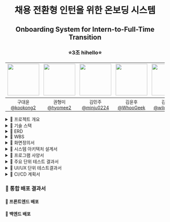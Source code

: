 <h1 align="center">채용 전환형 인턴을 위한 온보딩 시스템</h1>
<h2 align="center">Onboarding System for Intern-to-Full-Time Transition</h2>
<h3 align="center">⭐3조 hihello⭐</h3>
<div align="center">

|<img src="https://avatars.githubusercontent.com/u/92318119?v=4" width="100" height="100"/> | <img src="https://avatars.githubusercontent.com/u/108400640?v=4" width="100" height="100"/> | <img src="https://avatars.githubusercontent.com/u/128581270?v=4" width="100" height="100"/> | <img src="https://avatars.githubusercontent.com/u/74580387?v=4" width="100" height="100"/> | <img src="https://avatars.githubusercontent.com/u/136975414?v=4" width="100" height="100"/>  |
|:-----------------------------------------------------------------------------------------:|:------------------------------------------------------------------------------------------:|:------------------------------------------------------------------------------------------:|:-------------------------------------------------------------------------------------------:|:--------------------------------------------------------------------------------------------:|
|                      구대윤<br>[@kookong2](https://github.com/kookong2)                      |                              권형미<br>[@hyomee2](https://github.com/hyomee2)               |                     김민주<br>[@minju0224](https://github.com/minju0224)                      |                       김윤후<br>[@WhooGeek](https://github.com/WhooGeek)                       |                     김태영<br>[@wildcat222](https://github.com/wildcat222)                      |
</div>


<details markdown="1">
  <summary>🎯 프로젝트 개요</summary>
  <div>
    <div>
    <br>

>[프로젝트 기획서](https://docs.google.com/document/d/10-rBIVVxRV5bcQZF-zKqIN9KAENM4mPXSNmPdMm0b8U/edit?tab=t.0)
    </div>
  </div>
</details>

<details markdown="2">
  <summary>🎯 기술 스택</summary>
  <div>
    <h4 align="center">프로젝트</h4>
    <table align="center">
      <tr>
        <td><img src="https://skillicons.dev/icons?i=git" alt="Git" width="50" align="center"><br>Git</td>
        <td><img src="https://skillicons.dev/icons?i=github" alt="GitHub" width="50" align="center"><br>GitHub</td>
        <td><img src="https://skillicons.dev/icons?i=figma" alt="Figma" width="50" align="center"><br>Figma</td>
        <td style="text-align: center;">
          <img src="https://skillicons.dev/icons?i=idea" alt="IntelliJ IDEA" width="50" align="center">
          <br>IntelliJ IDEA
        </td>
        <td><img src="https://skillicons.dev/icons?i=vscode" alt="vscode" width="50" align="center"><br>vscode</td>
      </tr>
    </table>
    <h4 align="center">프론트엔드</h4>
    <table align="center">
      <tr>
        <td><img src="https://skillicons.dev/icons?i=html" alt="HTML" width="50"><br>HTML</td>
        <td><img src="https://skillicons.dev/icons?i=css" alt="CSS" width="50"><br>CSS</td>
        <td><img src="https://skillicons.dev/icons?i=javascript" alt="JavaScript" width="50"><br>JavaScript</td>
        <td><img src="https://skillicons.dev/icons?i=vue" alt="Vue.js" width="50"><br>Vue.js</td>
      </tr>
    </table>
    <h4 align="center">백엔드</h4>
    <table align="center">
      <tr>
        <td><img src="https://skillicons.dev/icons?i=java" alt="Java" width="50"><br>Java</td>
        <td><img src="https://skillicons.dev/icons?i=spring" alt="Spring" width="50"><br>Spring</td>
        <td><img src="https://skillicons.dev/icons?i=gradle" alt="Gradle" width="50"><br>Gradle</td>
        <td><img src="https://skillicons.dev/icons?i=kafka" alt="Kafka" width="50"><br>Kafka</td>
        <td><img src="https://skillicons.dev/icons?i=py" alt="Python" width="50"><br>Python</td>
        <td><img src="https://skillicons.dev/icons?i=fastapi" alt="FastAPI" width="50"><br>FastAPI</td>
        <td><img src="icon/elasticSearch.png" alt="ElasticSearch" width="50" height="50" style="border-radius: 10px;"><br>ElasticSearch</td>
        <td><img src="icon/mariaDB.png" alt="MariaDB" width="50" height="50" style="border-radius: 10px;"><br>MariaDB</td>
        <td><img src="https://skillicons.dev/icons?i=mongodb" alt="MongoDB" width="50"><br>MongoDB</td>
      </tr>
    </table>
    <h4 align="center">클라우드</h4>
    <table align="center">
      <tr>
        <td><img src="icon/cloudWatch.png" alt="CloudWatch" width="50" height="50" style="border-radius: 10px;"><br>CloudWatch</td>
        <td><img src="icon/RDS.png" alt="RDS" width="50" height="50" style="border-radius: 10px;"><br>RDS</td>
        <td><img src="icon/s3.jpeg" alt="S3" width="50" height="50" style="border-radius: 10px;"><br>S3</td>
        <td><img src="icon/ec2.png" alt="EC2" width="50" height="50" style="border-radius: 10px;"><br>EC2</td>
        <td><img src="icon/lambda.png" alt="Lambda" width="50" height="50" style="border-radius: 10px;"><br>Lambda</td>
      </tr>
    </table>
    <h4 align="center">인프라</h4>
    <table align="center">
      <tr>
        <td><img src="https://skillicons.dev/icons?i=githubactions" alt="GitHub Actions" width="50"><br>GitHub Actions</td>
        <td><img src="https://skillicons.dev/icons?i=nginx" alt="Nginx" width="50"><br>Nginx</td>
        <td><img src="icon/ElasticBeanstalk.png" alt="ElasticBeanstalk" width="50" height="50" style="border-radius: 10px;"><br>ElasticBeanstalk</td>
      </tr>
    </table>
  </div>
</details>


<details markdown="2">
  <summary>🎯 ERD</summary>
  <div>
  <br>

  >[ERD](https://www.erdcloud.com/d/yCNxCAcuq7CCDuz8a)

  </div>
</details>
<div>

<details markdown="2">
  <summary>🎯 WBS</summary>
  <div>
  <br>

>[WBS](https://docs.google.com/spreadsheets/d/1F-cg6s2nEanYSHGntDhI2j4zHp84mA0LCy3uGkZ1FhE/edit?usp=sharing)

  </div>
</details>
<div>

<details markdown="2">
  <summary>🎯 화면정의서</summary>
  <div>
  <br>

>[화면정의서](https://docs.google.com/spreadsheets/d/1F-cg6s2nEanYSHGntDhI2j4zHp84mA0LCy3uGkZ1FhE/edit?gid=1147583410#gid=1147583410)
<br>[피그마](https://www.figma.com/design/oDt94i9yE3AkHu9L3Sd6z5/hi%2Chello?node-id=0-1&t=uVJ0OAz048SFHcRJ-1)
  </div>
</details>
<div>

<details markdown="2">
  <summary>🎯 시스템 아키텍처 설계서</summary>
  <div>
  <br>

<img src="icon/system.png"/>
  </div>
</details>
<div>

<details markdown="2">
  <summary>🎯 프로그램 사양서</summary>
  <div>
<br>

>[프로그램 사양서](https://docs.google.com/document/d/18qoLLQDyBCuxkei-uOdPMXNvU5QqofvqWcJLJvbNdL8/edit?tab=t.0)
  </div>
</details>
<div>

<details markdown="2">
  <summary>🎯 주요 단위 테스트 결과서</summary>
  <div>
    <ul>
      <li>1</li>
      <li>2</li>
    </ul>
  </div>
</details>
<div>

<details markdown="2">
  <summary>🎯 UI/UX 단위 테스트결과서</summary>
  <div>
    <ul>
      <li>1</li>
      <li>2</li>
    </ul>
  </div>
</details>
<div>

<details markdown="1">
  <summary>🚀 CI/CD 계획서</summary>
  <div>

    1. 지속적 통합 (CI)
    - 브랜치 관리:
      개발용 `develop` 브랜치와 배포용 `master` 브랜치를 명확히  구분하여 안정적인 코드 관리를 구현합니다.

    - Workflow 구성:  
      각 브랜치에 대해 별도의 워크플로우 파일 (`develop.yml`, `deploy.yml`)을 작성하여, 브랜치별 CI 작업을 독립적으로 처리합니다.
      

    2. 무중단 배포 (CD)
    - 무중단 배포 환경 구축: 
      AWS Elastic Beanstalk의 오토스케일링, 헬스체크 등 고급 기능을 활용하여 무중단 배포 환경을 설계합니다.

    - 배포 자동화:  
      코드 푸시와 동시에 배포 파이프라인이 작동하도록 설정하여 운영 효율성을 극대화합니다.
  </div>
</details>

<h3>🎯 통합 배포 결과서</h3>


<h4>🏹 프론트엔드 배포</h4>

<h4>🏹 백엔드 배포</h4>
